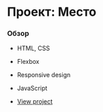 # Проект: Место

### Обзор

* HTML, CSS
* Flexbox
* Responsive design
* JavaScript

* [View project](https://www.figma.com/file/2cn9N9jSkmxD84oJik7xL7/JavaScript.-Sprint-4?node-id=0%3A1)
